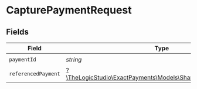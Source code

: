 # CapturePaymentRequest


## Fields

| Field                                                                                                      | Type                                                                                                       | Required                                                                                                   | Description                                                                                                |
| ---------------------------------------------------------------------------------------------------------- | ---------------------------------------------------------------------------------------------------------- | ---------------------------------------------------------------------------------------------------------- | ---------------------------------------------------------------------------------------------------------- |
| `paymentId`                                                                                                | *string*                                                                                                   | :heavy_check_mark:                                                                                         | N/A                                                                                                        |
| `referencedPayment`                                                                                        | [?\TheLogicStudio\ExactPayments\Models\Shared\ReferencedPayment](../../Models/Shared/ReferencedPayment.md) | :heavy_minus_sign:                                                                                         | N/A                                                                                                        |